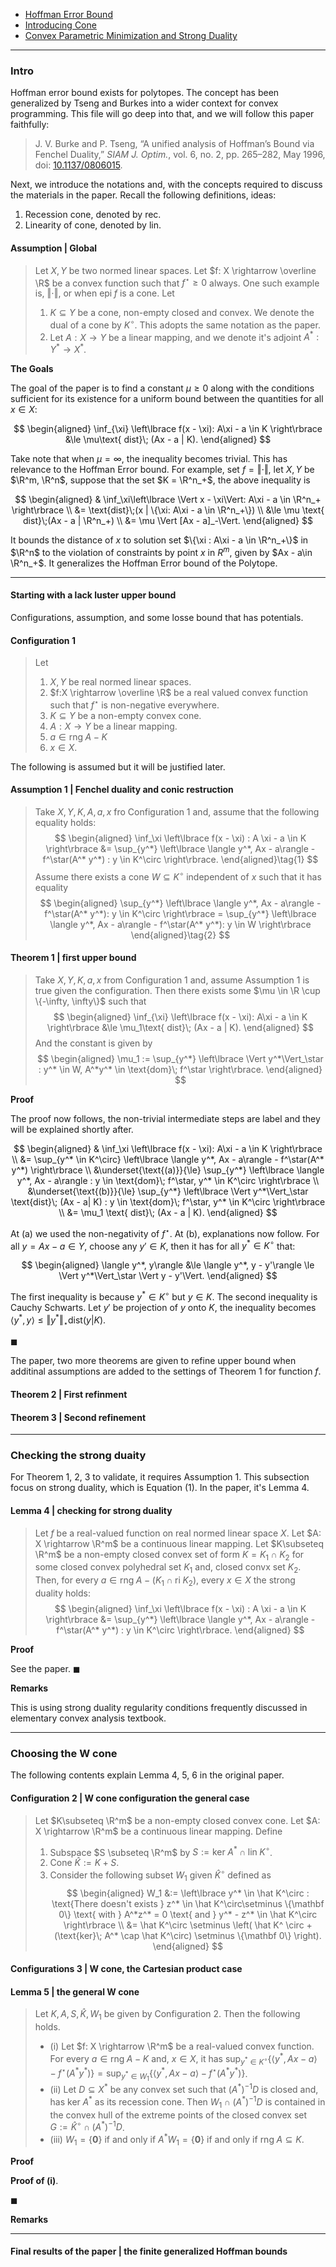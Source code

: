 - [Hoffman Error Bound](Hoffman%20Error%20Bound.md)
- [Introducing Cone](AMATH%20516%20Numerical%20Optimizations/Background/Introducing%20Cone.md)
- [Convex Parametric Minimization and Strong Duality](Duality/Convex%20Parametric%20Minimization%20and%20Strong%20Duality.md)

---
### **Intro**

Hoffman error bound exists for polytopes. 
The concept has been generalized by Tseng and Burkes into a wider context for convex programming. 
This file will go deep into that, and we will follow this paper faithfully: 
> J. V. Burke and P. Tseng, “A unified analysis of Hoffman’s Bound via Fenchel Duality,” _SIAM J. Optim._, vol. 6, no. 2, pp. 265–282, May 1996, doi: [10.1137/0806015](https://doi.org/10.1137/0806015).

Next, we introduce the notations and, with the concepts required to discuss the materials in the paper. 
Recall the following definitions, ideas: 
1. Recession cone, denoted by $\text{rec}$. 
2. Linearity of cone, denoted by $\text{lin}$. 

#### **Assumption | Global**
> Let $X, Y$ be two normed linear spaces. 
> Let $f: X \rightarrow \overline \R$ be a convex function such that $f^\star \ge 0$ always. 
> One such example is, $\Vert \cdot\Vert$, or when $\text{epi}\; f$ is a cone. 
> Let 
> 1. $K \subseteq Y$ be a cone, non-empty closed and convex. We denote the dual of a cone by $K^\circ$. This adopts the same notation as the paper. 
> 2. Let $A:X\rightarrow Y$ be a linear mapping, and we denote it's adjoint $A^*: Y^* \rightarrow X^*$. 

**The Goals**

The goal of the paper is to find a constant $\mu \ge 0$ along with the conditions sufficient for its existence for a uniform bound between the quantities for all $x \in X$: 

$$
\begin{aligned}
    \inf_{\xi} \left\lbrace
        f(x - \xi): A\xi - a \in K
    \right\rbrace
    &\le \mu\text{ dist}\; (Ax - a | K). 
\end{aligned}
$$

Take note that when $\mu = \infty$, the inequality becomes trivial. 
This has relevance to the Hoffman Error bound. 
For example, set $f = \Vert \cdot\Vert$, let $X, Y$ be $\R^m, \R^n$, suppose that the set $K = \R^n_+$, the above inequality is

$$
\begin{aligned}
    & \inf_\xi\left\lbrace
        \Vert x - \xi\Vert: A\xi - a \in \R^n_+
    \right\rbrace
    \\
    &= \text{dist}\;(x | \{\xi: A\xi - a \in \R^n_+\})
    \\
    &\le \mu \text{ dist}\;(Ax - a | \R^n_+)
    \\
    &= \mu \Vert [Ax - a]_-\Vert. 
\end{aligned}
$$

It bounds the distance of $x$ to solution set $\{\xi : A\xi - a \in \R^n_+\}$ in $\R^n$ to the violation of constraints by point $x$ in $R^m$, given by $Ax - a\in \R^n_+$. 
It generalizes the Hoffman Error bound of the Polytope. 

---
#### **Starting with a lack luster upper bound**

Configurations, assumption, and some losse bound that has potentials. 

#### **Configuration 1**
> Let 
> 1. $X, Y$ be real normed linear spaces. 
> 2. $f:X \rightarrow \overline \R$ be a real valued convex function such that $f^\star$ is non-negative everywhere. 
> 3. $K\subseteq Y$ be a non-empty convex cone. 
> 4. $A:X \rightarrow Y$ be a linear mapping. 
> 5. $a \in \text{rng}\; A - K$
> 6. $x \in X$. 


The following is assumed but it will be justified later. 

#### **Assumption 1 | Fenchel duality and conic restruction**
> Take $X, Y, K, A, a, x$ fro Configuration 1 and, assume that the following equality holds: 
> $$
> \begin{aligned}
>     \inf_\xi \left\lbrace
>         f(x - \xi) : A \xi - a \in K
>     \right\rbrace
>     &= \sup_{y^*} \left\lbrace
>         \langle y^*, Ax - a\rangle - f^\star(A^* y^*) : y \in K^\circ
>     \right\rbrace. 
> \end{aligned}\tag{1}
> $$
> Assume there exists a cone $W \subseteq K^\circ$ independent of $x$ such that it has equality 
> $$
> \begin{aligned}
>     \sup_{y^*} \left\lbrace
>         \langle y^*, Ax - a\rangle - f^\star(A^* y^*): y \in K^\circ
>     \right\rbrace
>     = 
>     \sup_{y^*} \left\lbrace
>         \langle y^*, Ax - a\rangle - f^\star(A^* y^*): y \in W
>     \right\rbrace
> \end{aligned}\tag{2}
> $$


#### **Theorem 1 | first upper bound**
> Take $X, Y, K, a, x$ from Configuration 1 and, assume Assumption 1 is true given the configuration. 
> Then there exists some $\mu \in \R \cup \{-\infty, \infty\}$ such that 
> $$
> \begin{aligned}
>     \inf_{\xi} \left\lbrace
>         f(x - \xi): A\xi - a \in K
>     \right\rbrace
>     &\le \mu_1\text{ dist}\; (Ax - a | K).
> \end{aligned}
> $$
> And the constant is given by 
> $$
> \begin{aligned}
>     \mu_1 := \sup_{y^*}
>     \left\lbrace
>         \Vert y^*\Vert_\star : y^* \in W, A^*y^* \in \text{dom}\; f^\star
>     \right\rbrace.
> \end{aligned}
> $$

**Proof**

The proof now follows, the non-trivial intermediate steps are label and they will be explained shortly after. 

$$
\begin{aligned}
    & \inf_\xi \left\lbrace
        f(x - \xi): A\xi - a \in K
    \right\rbrace
    \\
    &= \sup_{y^* \in K^\circ} \left\lbrace
        \langle y^*, Ax - a\rangle - f^\star(A^* y^*)
    \right\rbrace
    \\
    &\underset{\text{(a)}}{\le} 
    \sup_{y^*} \left\lbrace
        \langle y^*, Ax - a\rangle : y \in \text{dom}\; f^\star, y^* \in K^\circ
    \right\rbrace
    \\
    &\underset{\text{(b)}}{\le} 
    \sup_{y^*} \left\lbrace
        \Vert y^*\Vert_\star \text{dist}\; (Ax - a| K) : y \in \text{dom}\; f^\star, y^* \in K^\circ
    \right\rbrace
    \\
    &= \mu_1 \text{ dist}\; (Ax - a | K). 
\end{aligned}
$$

At (a) we used the non-negativity of $f^\star$. 
At (b), explanations now follow. 
For all $y = Ax - a \in Y$, choose any $y' \in K$, then it has for all $y^* \in K^\circ$ that: 

$$
\begin{aligned}
    \langle y^*, y\rangle 
    &\le 
    \langle y^*, y - y'\rangle 
    \le 
    \Vert y^*\Vert_\star \Vert y - y'\Vert. 
\end{aligned}
$$

The first inequality is because $y^* \in K^\circ$ but $y \in K$. 
The second inequality is Cauchy Schwarts. 
Let $y'$ be projection of $y$ onto $K$, the inequality becomes $\langle y^*, y\rangle \le \Vert y^*\Vert_\star \text{dist}(y | K)$. 

$\blacksquare$

The paper, two more theorems are given to refine upper bound when additinal assumptions are added to the settings of Theorem 1 for function $f$. 

#### **Theorem 2 | First refinment**

#### **Theorem 3 | Second refinement**

---
### **Checking the strong duaity**

For Theorem 1, 2, 3 to validate, it requires Assumption 1. 
This subsection focus on strong duality, which is Equation (1). 
In the paper, it's Lemma 4. 

#### **Lemma 4 | checking for strong duality**
> Let $f$ be a real-valued function on real normed linear space $X$. 
> Let $A: X \rightarrow \R^m$ be a continuous linear mapping. 
> Let $K\subseteq \R^m$ be a non-empty closed convex set of form $K = K_1 \cap K_2$ for some closed convex polyhedral set $K_1$ and, closed convx set $K_2$. 
> Then, for every $a \in \text{rng}\; A - (K_1 \cap \text{ri}\; K_2)$, every $x \in X$ the strong duality holds: 
> $$
> \begin{aligned}
>     \inf_\xi \left\lbrace
>     f(x - \xi) : A \xi - a \in K
>     \right\rbrace
>     &= \sup_{y^*} \left\lbrace
>         \langle y^*, Ax - a\rangle - f^\star(A^* y^*) : y \in K^\circ
>     \right\rbrace. 
> \end{aligned}
> $$

**Proof**

See the paper. $\blacksquare$

**Remarks**

This is using strong duality regularity conditions frequently discussed in elementary convex analysis textbook. 


----
### **Choosing the W cone**

The following contents explain Lemma 4, 5, 6 in the original paper. 

#### **Configuration 2 | W cone configuration the general case**
> Let $K\subseteq \R^m$ be a non-empty closed convex cone. 
> Let $A: X \rightarrow \R^m$ be a continuous linear mapping. 
> Define 
> 1. Subspace $S \subseteq \R^m$ by $S:= \text{ker}\; A^* \cap \text{lin}\; K^\circ$. 
> 2. Cone $\hat K := K + S$. 
> 3. Consider the following subset $W_1$ given $\hat K^\circ$ defined as 
> $$
> \begin{aligned}
>     W_1 &:= \left\lbrace
>         y^* \in \hat K^\circ : 
>         \text{There doesn't exists } z^* \in \hat K^\circ\setminus \{\mathbf 0\} \text{ with }
>         A^*z^* = 0 \text{ and } y^* - z^* \in \hat K^\circ
>     \right\rbrace
>     \\
>     &= 
>     \hat K^\circ \setminus \left(
>         \hat K^ \circ + 
>         (\text{ker}\; A^* \cap \hat K^\circ) \setminus \{\mathbf 0\}
>     \right). 
> \end{aligned}
> $$


#### **Configurations 3 | W cone, the Cartesian product case**



#### **Lemma 5 | the general W cone**
> Let $K, A, S, \hat K, W_1$ be given by Configuration 2. 
> Then the following holds. 
> - (i) Let $f: X \rightarrow \R^m$ be a real-valued convex function. For every $a \in \text{rng}\; A - K$ and, $x \in X$, it has $\sup_{y^* \in K^\circ} \{\langle y^*, Ax - a \rangle - f^\star(A^*y^*)\} = \sup_{y^* \in W_1} \{\langle y^*, Ax - a \rangle - f^\star(A^*y^*)\}$. 
> - (ii) Let $D \subseteq X^*$ be any convex set such that $(A^*)^{-1}D$ is closed and, has $\text{ker}\; A^*$ as its recession cone. Then $W_1 \cap (A^*)^{-1} D$ is contained in the convex hull of the extreme points of the closed convex set $G := \hat K ^\circ \cap (A^*)^{-1}D$. 
> - (iii) $W_1 = \{\mathbf 0\}$ if and only if $A^*W_1 = \{\mathbf 0\}$ if and only if $\text{rng}\; A \subseteq K$. 

**Proof**

**Proof of (i)**. 



$\blacksquare$

**Remarks**




---
#### **Final results of the paper | the finite generalized Hoffman bounds**




